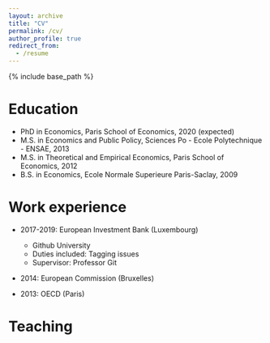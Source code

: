 ```yaml
---
layout: archive
title: "CV"
permalink: /cv/
author_profile: true
redirect_from:
  - /resume
---
```


{% include base_path %}

Education
======

* PhD in Economics, Paris School of Economics, 2020 (expected)
* M.S. in Economics and Public Policy, Sciences Po - Ecole Polytechnique - ENSAE, 2013
* M.S. in Theoretical and Empirical Economics, Paris School of Economics, 2012
* B.S. in Economics, Ecole Normale Superieure Paris-Saclay, 2009

Work experience
======
* 2017-2019: European Investment Bank (Luxembourg)
  * Github University
  * Duties included: Tagging issues
  * Supervisor: Professor Git

* 2014: European Commission (Bruxelles)

* 2013: OECD (Paris)
  
<!-- Skills
======
* Skill 1
* Skill 2
  * Sub-skill 2.1
  * Sub-skill 2.2
  * Sub-skill 2.3
* Skill 3 -->

<!-- Publications
======
  <ul>{% for post in site.publications %}
    {% include archive-single-cv.html %}
  {% endfor %}</ul>
  
Talks
======
  <ul>{% for post in site.talks %}
    {% include archive-single-talk-cv.html %}
  {% endfor %}</ul> -->
  
Teaching
======
<!--   <ul>{% for post in site.teaching %}
    {% include archive-single-cv.html %}
  {% endfor %}</ul>
   -->
